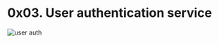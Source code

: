 # 0x03. User authentication service
![user auth](https://s3.amazonaws.com/alx-intranet.hbtn.io/uploads/medias/2019/12/4cb3c8c607afc1d1582d.jpg?X-Amz-Algorithm=AWS4-HMAC-SHA256&X-Amz-Credential=AKIARDDGGGOUSBVO6H7D%2F20240123%2Fus-east-1%2Fs3%2Faws4_request&X-Amz-Date=20240123T162137Z&X-Amz-Expires=86400&X-Amz-SignedHeaders=host&X-Amz-Signature=c55e2f5da045c1f137ecff2670ac26da427b91d6c6b2ea83b7d8c2fd93c4c889)

